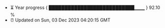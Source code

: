 - ⏳ Year progress { ███████████████████████████▁▁▁ } 92.10 %
- ⏰ Updated on Sun, 03 Dec 2023 04:20:15 GMT

